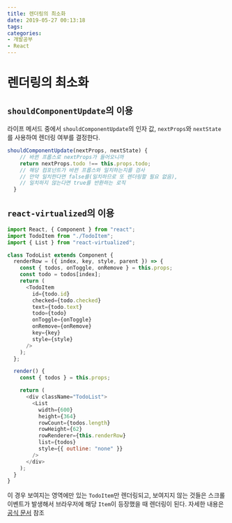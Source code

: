 ```yaml
---
title: 렌더링의 최소화
date: 2019-05-27 00:13:18
tags:
categories:
- 개발공부
- React
---
```


# 렌더링의 최소화

## `shouldComponentUpdate`의 이용

라이프 메서드 중에서 `shouldComponentUpdate`의 인자 값, `nextProps`와 `nextState`를 사용하여 렌더링 여부를 결정한다.

```javascript
shouldComponentUpdate(nextProps, nextState) {
    // 바뀐 프롭스로 nextProps가 들어오니까
    return nextProps.todo !== this.props.todo;
  	// 해당 컴포넌트가 바뀐 프롭스와 일치하는지를 검사
  	// 만약 일치한다면 false를(일치하므로 또 렌더링할 필요 없음),
  	// 일치하지 않는다면 true를 반환하는 로직
  }
```

## `react-virtualized`의 이용

```javascript
import React, { Component } from "react";
import TodoItem from "./TodoItem";
import { List } from "react-virtualized";

class TodoList extends Component {
  renderRow = ({ index, key, style, parent }) => {
    const { todos, onToggle, onRemove } = this.props;
    const todo = todos[index];
    return (
      <TodoItem
        id={todo.id}
        checked={todo.checked}
        text={todo.text}
        todo={todo}
        onToggle={onToggle}
        onRemove={onRemove}
        key={key}
        style={style}
      />
    );
  };

  render() {
    const { todos } = this.props;

    return (
      <div className="TodoList">
        <List
          width={600}
          height={364}
          rowCount={todos.length}
          rowHeight={62}
          rowRenderer={this.renderRow}
          list={todos}
          style={{ outline: "none" }}
        />
      </div>
    );
  }
}
```

이 경우 보여지는 영역에만 있는 `TodoItem`만 렌더링되고, 보여지지 않는 것들은 스크롤 이벤트가 발생해서 브라우저에 해당 `Item`이 등장했을 때 렌더링이 된다. 자세한 내용은 [공식 문서](https://github.com/bvaughn/react-virtualized) 참조